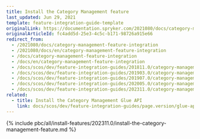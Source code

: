 ```yaml
---
title: Install the Category Management feature
last_updated: Jun 29, 2021
template: feature-integration-guide-template
originalLink: https://documentation.spryker.com/2021080/docs/category-management-feature-integration
originalArticleId: fc4add5d-25e3-4c5c-b171-98726a915e66
redirect_from:
  - /2021080/docs/category-management-feature-integration
  - /2021080/docs/en/category-management-feature-integration
  - /docs/category-management-feature-integration
  - /docs/en/category-management-feature-integration
  - /docs/scos/dev/feature-integration-guides/201811.0/category-management-feature-integration.html
  - /docs/scos/dev/feature-integration-guides/201903.0/category-management-feature-integration.html
  - /docs/scos/dev/feature-integration-guides/201907.0/category-management-feature-integration.html
  - /docs/scos/dev/feature-integration-guides/202005.0/category-management-feature-integration.html
  - /docs/scos/dev/feature-integration-guides/202311.0/category-management-feature-integration.html
related:
  - title: Install the Category Management Glue API
    link: docs/scos/dev/feature-integration-guides/page.version/glue-api/glue-api-category-management-feature-integration.html
---
```


{% include pbc/all/install-features/202311.0/install-the-category-management-feature.md %} <!-- To edit, see /_includes/pbc/all/install-features/202311.0/install-the-category-management-feature.md -->
